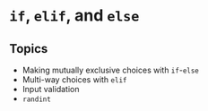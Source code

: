 # `if`, `elif`, and `else`

## Topics

- Making mutually exclusive choices with `if`-`else`
- Multi-way choices with `elif`
- Input validation
- `randint`

